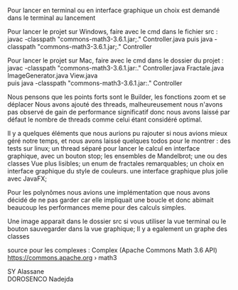 Pour lancer en terminal ou en interface graphique un choix est demandé dans le terminal au lancement

Pour lancer le projet sur Windows, faire avec le cmd dans le fichier src :  
javac -classpath "commons-math3-3.6.1.jar;." Controller.java 
puis 
java -classpath "commons-math3-3.6.1.jar;." Controller  

Pour lancer le projet sur Mac, faire avec le cmd dans le dossier du projet :  
javac -classpath "commons-math3-3.6.1.jar:." Controller.java Fractale.java ImageGenerator.java View.java  
puis 
java -classpath "commons-math3-3.6.1.jar:." Controller  

Nous pensons que les points forts sont le Builder, les fonctions zoom et se déplacer 
Nous avons ajouté des threads, malheureusement nous n'avons pas observé de gain de performance significatif
 donc nous avons laissé par défaut le nombre de threads comme celui étant considéré optimal.
 
Il y a quelques éléments que nous aurions pu rajouter si nous avions mieux géré notre temps, et nous avons laissé quelques todos pour le montrer : 
des tests sur linux;
un thread séparé pour lancer le calcul en interface graphique, avec un bouton stop;
les ensembles de Mandelbrot;
une ou des classes Vue plus lisibles;
un enum de fractales remarquables;
un choix en interface graphique du style de couleurs.
une interface graphique plus jolie avec JavaFX;

Pour les polynômes nous avions une implémentation
 que nous avons décidé de ne pas garder car elle impliquait une boucle et donc abimait beaucoup les performances meme pour des calculs simples.


Une image apparait dans le dossier src si vous utiliser la vue terminal ou le bouton sauvegarder dans la vue graphique;
Il y a egalement un graphe des classes

source pour les complexes : 
Complex (Apache Commons Math 3.6 API)
https://commons.apache.org › math3

SY Alassane  
DOROSENCO Nadejda  
